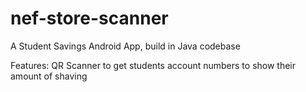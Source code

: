 # nef-store-scanner
A Student Savings Android App, build in Java codebase

Features:
QR Scanner to get students account numbers to show their amount of shaving
